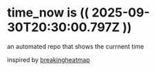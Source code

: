 # time_now is (( 2025-09-30T20:30:00.797Z ))

an automated repo that shows the currnent time

inspired by [breakingheatmap](https://github.com/breakingheatmap/breakingheatmap)